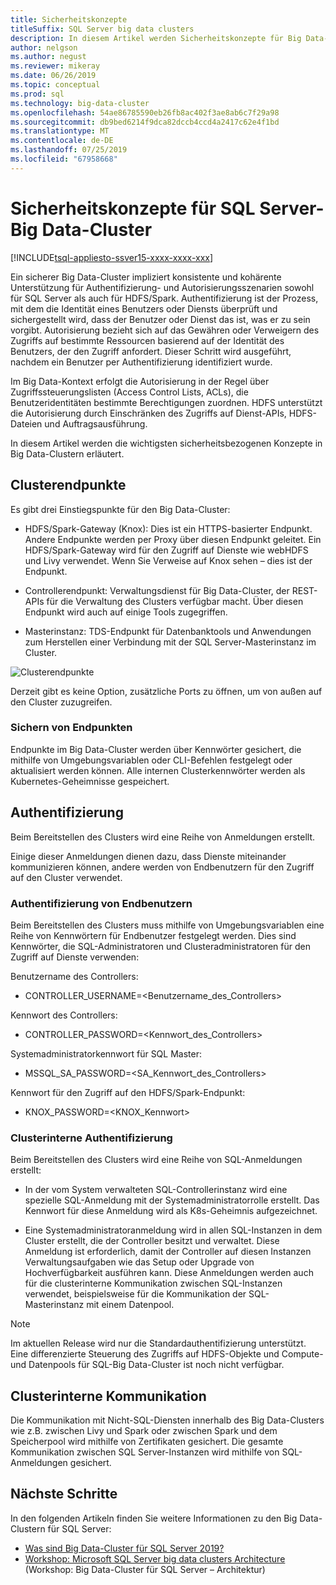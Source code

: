 ```yaml
---
title: Sicherheitskonzepte
titleSuffix: SQL Server big data clusters
description: In diesem Artikel werden Sicherheitskonzepte für Big Data-Cluster für SQL Server 2019 (Vorschauversion) beschrieben. Der Artikel umfasst auch eine Beschreibung von Clusterendpunkten und Clusterauthentifizierung.
author: nelgson
ms.author: negust
ms.reviewer: mikeray
ms.date: 06/26/2019
ms.topic: conceptual
ms.prod: sql
ms.technology: big-data-cluster
ms.openlocfilehash: 54ae86785590eb26fb8ac402f3ae8ab6c7f29a98
ms.sourcegitcommit: db9bed6214f9dca82dccb4ccd4a2417c62e4f1bd
ms.translationtype: MT
ms.contentlocale: de-DE
ms.lasthandoff: 07/25/2019
ms.locfileid: "67958668"
---
```

# <a name="security-concepts-for-sql-server-big-data-clusters"></a>Sicherheitskonzepte für SQL Server-Big Data-Cluster

[!INCLUDE[tsql-appliesto-ssver15-xxxx-xxxx-xxx](../includes/tsql-appliesto-ssver15-xxxx-xxxx-xxx.md)]

Ein sicherer Big Data-Cluster impliziert konsistente und kohärente Unterstützung für Authentifizierung- und Autorisierungsszenarien sowohl für SQL Server als auch für HDFS/Spark. Authentifizierung ist der Prozess, mit dem die Identität eines Benutzers oder Diensts überprüft und sichergestellt wird, dass der Benutzer oder Dienst das ist, was er zu sein vorgibt. Autorisierung bezieht sich auf das Gewähren oder Verweigern des Zugriffs auf bestimmte Ressourcen basierend auf der Identität des Benutzers, der den Zugriff anfordert. Dieser Schritt wird ausgeführt, nachdem ein Benutzer per Authentifizierung identifiziert wurde.

Im Big Data-Kontext erfolgt die Autorisierung in der Regel über Zugriffssteuerungslisten (Access Control Lists, ACLs), die Benutzeridentitäten bestimmte Berechtigungen zuordnen. HDFS unterstützt die Autorisierung durch Einschränken des Zugriffs auf Dienst-APIs, HDFS-Dateien und Auftragsausführung.

In diesem Artikel werden die wichtigsten sicherheitsbezogenen Konzepte in Big Data-Clustern erläutert.

## <a name="cluster-endpoints"></a>Clusterendpunkte

Es gibt drei Einstiegspunkte für den Big Data-Cluster:

* HDFS/Spark-Gateway (Knox): Dies ist ein HTTPS-basierter Endpunkt. Andere Endpunkte werden per Proxy über diesen Endpunkt geleitet. Ein HDFS/Spark-Gateway wird für den Zugriff auf Dienste wie webHDFS und Livy verwendet. Wenn Sie Verweise auf Knox sehen – dies ist der Endpunkt.

* Controllerendpunkt: Verwaltungsdienst für Big Data-Cluster, der REST-APIs für die Verwaltung des Clusters verfügbar macht. Über diesen Endpunkt wird auch auf einige Tools zugegriffen.

* Masterinstanz: TDS-Endpunkt für Datenbanktools und Anwendungen zum Herstellen einer Verbindung mit der SQL Server-Masterinstanz im Cluster.

![Clusterendpunkte](media/concept-security/cluster_endpoints.png)

Derzeit gibt es keine Option, zusätzliche Ports zu öffnen, um von außen auf den Cluster zuzugreifen.

### <a name="how-endpoints-are-secured"></a>Sichern von Endpunkten

Endpunkte im Big Data-Cluster werden über Kennwörter gesichert, die mithilfe von Umgebungsvariablen oder CLI-Befehlen festgelegt oder aktualisiert werden können. Alle internen Clusterkennwörter werden als Kubernetes-Geheimnisse gespeichert.  

## <a name="authentication"></a>Authentifizierung

Beim Bereitstellen des Clusters wird eine Reihe von Anmeldungen erstellt.

Einige dieser Anmeldungen dienen dazu, dass Dienste miteinander kommunizieren können, andere werden von Endbenutzern für den Zugriff auf den Cluster verwendet.

### <a name="end-user-authentication"></a>Authentifizierung von Endbenutzern
Beim Bereitstellen des Clusters muss mithilfe von Umgebungsvariablen eine Reihe von Kennwörtern für Endbenutzer festgelegt werden. Dies sind Kennwörter, die SQL-Administratoren und Clusteradministratoren für den Zugriff auf Dienste verwenden:

Benutzername des Controllers:
 + CONTROLLER_USERNAME=<Benutzername_des_Controllers>

Kennwort des Controllers:  
 + CONTROLLER_PASSWORD=<Kennwort_des_Controllers>

Systemadministratorkennwort für SQL Master: 
 + MSSQL_SA_PASSWORD=<SA_Kennwort_des_Controllers>

Kennwort für den Zugriff auf den HDFS/Spark-Endpunkt:
 + KNOX_PASSWORD=<KNOX_Kennwort>

### <a name="intra-cluster-authentication"></a>Clusterinterne Authentifizierung

Beim Bereitstellen des Clusters wird eine Reihe von SQL-Anmeldungen erstellt:

* In der vom System verwalteten SQL-Controllerinstanz wird eine spezielle SQL-Anmeldung mit der Systemadministratorrolle erstellt. Das Kennwort für diese Anmeldung wird als K8s-Geheimnis aufgezeichnet.

* Eine Systemadministratoranmeldung wird in allen SQL-Instanzen in dem Cluster erstellt, die der Controller besitzt und verwaltet. Diese Anmeldung ist erforderlich, damit der Controller auf diesen Instanzen Verwaltungsaufgaben wie das Setup oder Upgrade von Hochverfügbarkeit ausführen kann. Diese Anmeldungen werden auch für die clusterinterne Kommunikation zwischen SQL-Instanzen verwendet, beispielsweise für die Kommunikation der SQL-Masterinstanz mit einem Datenpool.

> [!NOTE]
> Im aktuellen Release wird nur die Standardauthentifizierung unterstützt. Eine differenzierte Steuerung des Zugriffs auf HDFS-Objekte und Compute- und Datenpools für SQL-Big Data-Cluster ist noch nicht verfügbar.

## <a name="intra-cluster-communication"></a>Clusterinterne Kommunikation

Die Kommunikation mit Nicht-SQL-Diensten innerhalb des Big Data-Clusters wie z.B. zwischen Livy und Spark oder zwischen Spark und dem Speicherpool wird mithilfe von Zertifikaten gesichert. Die gesamte Kommunikation zwischen SQL Server-Instanzen wird mithilfe von SQL-Anmeldungen gesichert.

## <a name="next-steps"></a>Nächste Schritte

In den folgenden Artikeln finden Sie weitere Informationen zu den Big Data-Clustern für SQL Server:

- [Was sind Big Data-Cluster für SQL Server 2019?](big-data-cluster-overview.md)
- [Workshop: Microsoft SQL Server big data clusters Architecture](https://github.com/Microsoft/sqlworkshops/tree/master/sqlserver2019bigdataclusters) (Workshop: Big Data-Cluster für SQL Server – Architektur)
